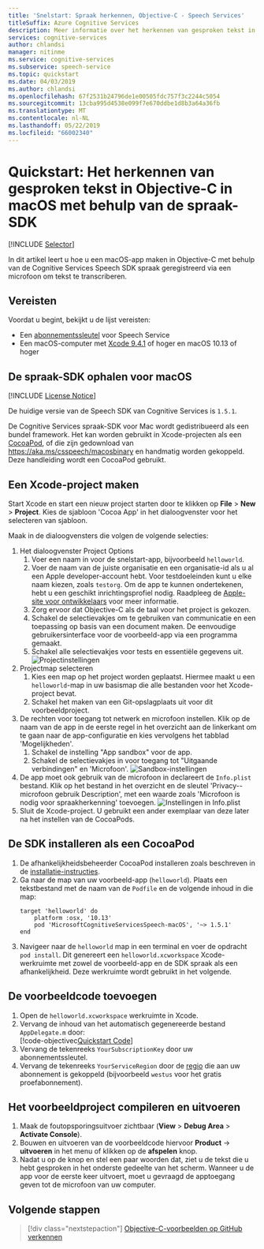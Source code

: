 ```yaml
---
title: 'Snelstart: Spraak herkennen, Objective-C - Speech Services'
titleSuffix: Azure Cognitive Services
description: Meer informatie over het herkennen van gesproken tekst in Objective-C in macOS met behulp van de spraak-SDK
services: cognitive-services
author: chlandsi
manager: nitinme
ms.service: cognitive-services
ms.subservice: speech-service
ms.topic: quickstart
ms.date: 04/03/2019
ms.author: chlandsi
ms.openlocfilehash: 67f2531b24796de1e00505fdc757f3c2244c5054
ms.sourcegitcommit: 13cba995d4538e099f7e670ddbe1d8b3a64a36fb
ms.translationtype: MT
ms.contentlocale: nl-NL
ms.lasthandoff: 05/22/2019
ms.locfileid: "66002340"
---
```

# <a name="quickstart-recognize-speech-in-objective-c-on-macos-using-the-speech-sdk"></a>Quickstart: Het herkennen van gesproken tekst in Objective-C in macOS met behulp van de spraak-SDK

[!INCLUDE [Selector](../../../includes/cognitive-services-speech-service-quickstart-selector.md)]

In dit artikel leert u hoe u een macOS-app maken in Objective-C met behulp van de Cognitive Services Speech SDK spraak geregistreerd via een microfoon om tekst te transcriberen.

## <a name="prerequisites"></a>Vereisten

Voordat u begint, bekijkt u de lijst vereisten:

* Een [abonnementssleutel](get-started.md) voor Speech Service
* Een macOS-computer met [Xcode 9.4.1](https://geo.itunes.apple.com/us/app/xcode/id497799835?mt=12) of hoger en macOS 10.13 of hoger

## <a name="get-the-speech-sdk-for-macos"></a>De spraak-SDK ophalen voor macOS

[!INCLUDE [License Notice](../../../includes/cognitive-services-speech-service-license-notice.md)]

De huidige versie van de Speech SDK van Cognitive Services is `1.5.1`.

De Cognitive Services spraak-SDK voor Mac wordt gedistribueerd als een bundel framework.
Het kan worden gebruikt in Xcode-projecten als een [CocoaPod](https://cocoapods.org/), of die zijn gedownload van https://aka.ms/csspeech/macosbinary en handmatig worden gekoppeld. Deze handleiding wordt een CocoaPod gebruikt.

## <a name="create-an-xcode-project"></a>Een Xcode-project maken

Start Xcode en start een nieuw project starten door te klikken op **File** > **New** > **Project**.
Kies de sjabloon 'Cocoa App' in het dialoogvenster voor het selecteren van sjabloon.

Maak in de dialoogvensters die volgen de volgende selecties:

1. Het dialoogvenster Project Options
    1. Voer een naam in voor de snelstart-app, bijvoorbeeld `helloworld`.
    1. Voer de naam van de juiste organisatie en een organisatie-id als u al een Apple developer-account hebt. Voor testdoeleinden kunt u elke naam kiezen, zoals `testorg`. Om de app te kunnen ondertekenen, hebt u een geschikt inrichtingsprofiel nodig. Raadpleeg de [Apple-site voor ontwikkelaars](https://developer.apple.com/) voor meer informatie.
    1. Zorg ervoor dat Objective-C als de taal voor het project is gekozen.
    1. Schakel de selectievakjes om te gebruiken van communicatie en een toepassing op basis van een document maken. De eenvoudige gebruikersinterface voor de voorbeeld-app via een programma gemaakt.
    1. Schakel alle selectievakjes voor tests en essentiële gegevens uit.
    ![Projectinstellingen](media/sdk/qs-objectivec-macos-project-settings.png)
1. Projectmap selecteren
    1. Kies een map op het project worden geplaatst. Hiermee maakt u een `helloworld`-map in uw basismap die alle bestanden voor het Xcode-project bevat.
    1. Schakel het maken van een Git-opslagplaats uit voor dit voorbeeldproject.
1. De rechten voor toegang tot netwerk en microfoon instellen. Klik op de naam van de app in de eerste regel in het overzicht aan de linkerkant om te gaan naar de app-configuratie en kies vervolgens het tabblad 'Mogelijkheden'.
    1. Schakel de instelling "App sandbox" voor de app.
    1. Schakel de selectievakjes in voor toegang tot "Uitgaande verbindingen" en 'Microfoon'.
    ![Sandbox-instellingen](media/sdk/qs-objectivec-macos-sandbox.png)
1. De app moet ook gebruik van de microfoon in declareert de `Info.plist` bestand. Klik op het bestand in het overzicht en de sleutel 'Privacy--microfoon gebruik Description', met een waarde zoals 'Microfoon is nodig voor spraakherkenning' toevoegen.
    ![Instellingen in Info.plist](media/sdk/qs-objectivec-macos-info-plist.png)
1. Sluit de Xcode-project. U gebruikt een ander exemplaar van deze later na het instellen van de CocoaPods.

## <a name="install-the-sdk-as-a-cocoapod"></a>De SDK installeren als een CocoaPod

1. De afhankelijkheidsbeheerder CocoaPod installeren zoals beschreven in de [installatie-instructies](https://guides.cocoapods.org/using/getting-started.html).
1. Ga naar de map van uw voorbeeld-app (`helloworld`). Plaats een tekstbestand met de naam van de `Podfile` en de volgende inhoud in die map:
    ```
    target 'helloworld' do
        platform :osx, '10.13'
        pod 'MicrosoftCognitiveServicesSpeech-macOS', '~> 1.5.1'
    end
    ```
1. Navigeer naar de `helloworld` map in een terminal en voer de opdracht `pod install`. Dit genereert een `helloworld.xcworkspace` Xcode-werkruimte met zowel de voorbeeld-app en de SDK spraak als een afhankelijkheid. Deze werkruimte wordt gebruikt in het volgende.

## <a name="add-the-sample-code"></a>De voorbeeldcode toevoegen

1. Open de `helloworld.xcworkspace` werkruimte in Xcode.
1. Vervang de inhoud van het automatisch gegenereerde bestand `AppDelegate.m` door:  
   [!code-objectivec[Quickstart Code](~/samples-cognitive-services-speech-sdk/quickstart/objectivec-macos/helloworld/helloworld/AppDelegate.m#code)]
1. Vervang de tekenreeks `YourSubscriptionKey` door uw abonnementssleutel.
1. Vervang de tekenreeks `YourServiceRegion` door de [regio](regions.md) die aan uw abonnement is gekoppeld (bijvoorbeeld `westus` voor het gratis proefabonnement).

## <a name="build-and-run-the-sample"></a>Het voorbeeldproject compileren en uitvoeren

1. Maak de foutopsporingsuitvoer zichtbaar (**View** > **Debug Area** > **Activate Console**).
1. Bouwen en uitvoeren van de voorbeeldcode hiervoor **Product** -> **uitvoeren** in het menu of klikken op de **afspelen** knop.
1. Nadat u op de knop en stel een paar woorden dat, ziet u de tekst die u hebt gesproken in het onderste gedeelte van het scherm. Wanneer u de app voor de eerste keer uitvoert, moet u gevraagd de apptoegang geven tot de microfoon van uw computer.

## <a name="next-steps"></a>Volgende stappen

> [!div class="nextstepaction"]
> [Objective-C-voorbeelden op GitHub verkennen](https://aka.ms/csspeech/samples)

